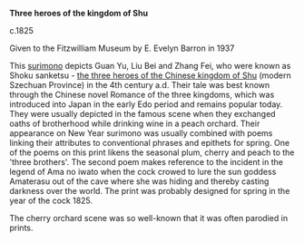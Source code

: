
**Three heroes of the kingdom of Shu**

c.1825

Given to the Fitzwilliam Museum by E. Evelyn Barron in 1937

This [surimono](/themes/surimono-and-special-printing-effects) depicts Guan Yu, Liu Bei and Zhang Fei, who were known as Shoku sanketsu - [the three heroes of the Chinese kingdom of Shu](/exhibition/group-15) (modern Szechuan Province) in the 4th century a.d. Their tale was best known through the Chinese novel Romance of the three kingdoms, which was introduced into Japan in the early Edo period and remains popular today. They were usually depicted in the famous scene when they exchanged oaths of brotherhood while drinking wine in a peach orchard. Their appearance on New Year surimono was usually combined with poems linking their attributes to conventional phrases and epithets for spring. One of the poems on this print likens the seasonal plum, cherry and peach to the 'three brothers'. The second poem makes reference to the incident in the legend of Ama no iwato when the cock crowed to lure the sun goddess Amaterasu out of the cave where she was hiding and thereby casting darkness over the world. The print was probably designed for spring in the year of the cock 1825.

The cherry orchard scene was so well-known that it was often parodied in prints.
